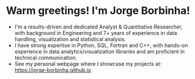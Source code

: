 # Warm greetings! I'm Jorge Borbinha!

 - I'm a results-driven and dedicated Analyst & Quantitative Researcher, with background in Engineering and 7+ years of experience in data handling, visualization and statistical analysis.
 - I have strong expertise in Python, SQL, Fortran and C++, with hands-on experience in data analytics/visualization libraries and am proficient in technical communication.
 - See my personal webpage where I showcase my projects at: https://jorge-borbinha.github.io
